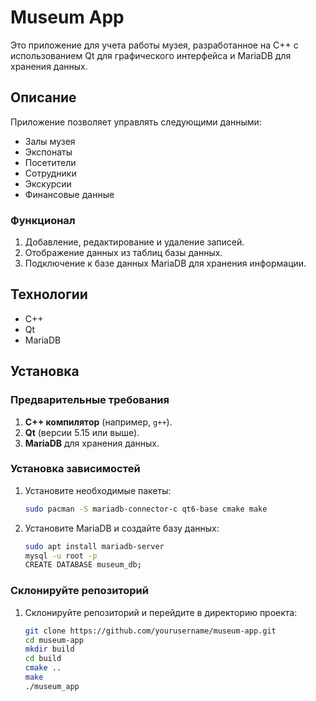 # Museum App

Это приложение для учета работы музея, разработанное на C++ с использованием Qt для графического интерфейса и MariaDB для хранения данных.

## Описание

Приложение позволяет управлять следующими данными:

- Залы музея
- Экспонаты
- Посетители
- Сотрудники
- Экскурсии
- Финансовые данные

### Функционал

1. Добавление, редактирование и удаление записей.
2. Отображение данных из таблиц базы данных.
3. Подключение к базе данных MariaDB для хранения информации.

## Технологии

- C++
- Qt
- MariaDB

## Установка

### Предварительные требования

1. **C++ компилятор** (например, `g++`).
2. **Qt** (версии 5.15 или выше).
3. **MariaDB** для хранения данных.

### Установка зависимостей

1. Установите необходимые пакеты:

    ```bash
    sudo pacman -S mariadb-connector-c qt6-base cmake make
    ```

2. Установите MariaDB и создайте базу данных:

    ```bash
    sudo apt install mariadb-server
    mysql -u root -p
    CREATE DATABASE museum_db;
    ```

### Склонируйте репозиторий

1. Склонируйте репозиторий и перейдите в директорию проекта:

    ```bash
    git clone https://github.com/yourusername/museum-app.git
    cd museum-app
    mkdir build
    cd build
    cmake ..
    make
    ./museum_app
    ```